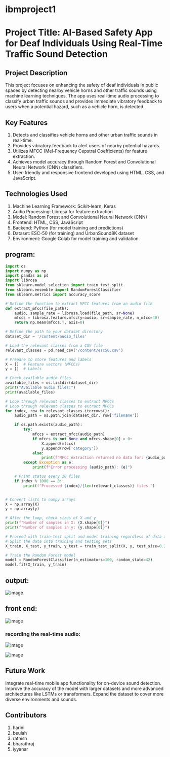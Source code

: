 # ibmproject1
# Project Title: AI-Based Safety App for Deaf Individuals Using Real-Time Traffic Sound Detection
## Project Description
This project focuses on enhancing the safety of deaf individuals in public spaces by detecting nearby vehicle horns and other traffic sounds using machine learning techniques. The app uses real-time audio processing to classify urban traffic sounds and provides immediate vibratory feedback to users when a potential hazard, such as a vehicle horn, is detected.

## Key Features
1. Detects and classifies vehicle horns and other urban traffic sounds in real-time.
2. Provides vibratory feedback to alert users of nearby potential hazards.
3. Utilizes MFCC (Mel-Frequency Cepstral Coefficients) for feature extraction.
4. Achieves model accuracy through Random Forest and Convolutional Neural Network (CNN) classifiers.
5. User-friendly and responsive frontend developed using HTML, CSS, and JavaScript.
## Technologies Used
1. Machine Learning Framework: Scikit-learn, Keras
2. Audio Processing: Librosa for feature extraction
3. Model: Random Forest and Convolutional Neural Network (CNN)
4. Frontend: HTML, CSS, JavaScript
5. Backend: Python (for model training and predictions)
6. Dataset: ESC-50 (for training) and UrbanSound8K dataset
7. Environment: Google Colab for model training and validation

## program:

```py
import os
import numpy as np
import pandas as pd
import librosa
from sklearn.model_selection import train_test_split
from sklearn.ensemble import RandomForestClassifier
from sklearn.metrics import accuracy_score

# Define the function to extract MFCC features from an audio file
def extract_mfcc(file_path):
    audio, sample_rate = librosa.load(file_path, sr=None)
    mfccs = librosa.feature.mfcc(y=audio, sr=sample_rate, n_mfcc=40)
    return np.mean(mfccs.T, axis=0) 

# Define the path to your dataset directory
dataset_dir = '/content/audio_files' 

# Load the relevant classes from a CSV file
relevant_classes = pd.read_csv('/content/esc50.csv') 

# Prepare to store features and labels
X = []  # Feature vectors (MFCCs)
y = []  # Labels

# Check available audio files
available_files = os.listdir(dataset_dir)
print("Available audio files:")
print(available_files)

# Loop through relevant classes to extract MFCCs
# Loop through relevant classes to extract MFCCs
for index, row in relevant_classes.iterrows():
    audio_path = os.path.join(dataset_dir, row['filename'])

    if os.path.exists(audio_path):
        try:
            mfccs = extract_mfcc(audio_path)
            if mfccs is not None and mfccs.shape[0] > 0: 
                X.append(mfccs)
                y.append(row['category'])
            else:
                print(f"MFCC extraction returned no data for: {audio_path}")
        except Exception as e:
            print(f"Error processing {audio_path}: {e}")

    # Print status every 10 files
    if index % 1000 == 0:
        print(f"Processed {index}/{len(relevant_classes)} files.")


# Convert lists to numpy arrays
X = np.array(X)
y = np.array(y)

# After the loop, check sizes of X and y
print(f"Number of samples in X: {X.shape[0]}")
print(f"Number of samples in y: {y.shape[0]}")

# Proceed with train-test split and model training regardless of data availability
# Split the data into training and testing sets
X_train, X_test, y_train, y_test = train_test_split(X, y, test_size=0.2, random_state=42)

# Train the Random Forest model
model = RandomForestClassifier(n_estimators=100, random_state=42)
model.fit(X_train, y_train)

```

## output:
![image](https://github.com/user-attachments/assets/3713fb01-64af-43da-a126-828786670cf5)

## front end:
![image](https://github.com/user-attachments/assets/a51e2bfa-14bd-4a9e-97fd-36d8d5213887)
### recording the real-time audio:
![image](https://github.com/user-attachments/assets/eff3a501-3c7a-48ae-bd8b-32ce8ad231d6)

![image](https://github.com/user-attachments/assets/204139c7-e227-4951-9cfd-f8f2e281c943)


## Future Work
Integrate real-time mobile app functionality for on-device sound detection.
Improve the accuracy of the model with larger datasets and more advanced architectures like LSTMs or transformers.
Expand the dataset to cover more diverse environments and sounds.
## Contributors
1. harini
2. beulah
3. rathish
4. bharathraj
5. iyyanar
